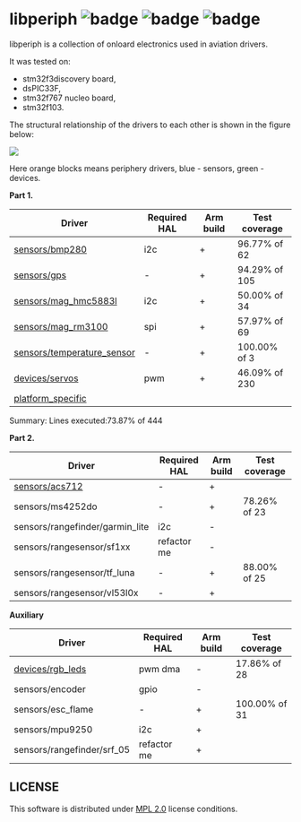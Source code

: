 # libperiph ![badge](https://github.com/PonomarevDA/libperiph/actions/workflows/arm_build.yml/badge.svg) ![badge](https://github.com/PonomarevDA/libperiph/actions/workflows/code_style.yml/badge.svg) ![badge](https://github.com/PonomarevDA/libperiph/actions/workflows/unit_tests.yml/badge.svg)

libperiph is a collection of onloard electronics used in aviation drivers.

It was tested on:
- stm32f3discovery board,
- dsPIC33F,
- stm32f767 nucleo board,
- stm32f103.

The structural relationship of the drivers to each other is shown in the figure below:

![](https://github.com/PonomarevDA/libperiph/blob/docs/assets/structure.png?raw=true)

Here orange blocks means periphery drivers, blue - sensors, green - devices.

**Part 1.**

| Driver                                                    | Required HAL | Arm build | Test coverage |
| --------------------------------------------------------- | ------------ | --------- | ------------- |
| [sensors/bmp280](sensors/barometer)                       | i2c          | +         | 96.77% of 62  |
| [sensors/gps](sensors/gps)                                | -            | +         | 94.29% of 105 |
| [sensors/mag_hmc5883l](sensors/magnetometer)              | i2c          | +         | 50.00% of 34  |
| [sensors/mag_rm3100](sensors/magnetometer)                | spi          | +         | 57.97% of 69  |
| [sensors/temperature_sensor](sensors/temperature_sensor)  | -            | +         | 100.00% of 3  |
| [devices/servos](devices/servos)                          | pwm          | +         | 46.09% of 230 |
| [platform_specific](platform_specific)                    |              |

Summary: Lines executed:73.87% of 444

**Part 2.**

| Driver                                    | Required HAL | Arm build | Test coverage |
| ----------------------------------------- | ------------ | --------- | ------------- |
| [sensors/acs712](sensors/current_sensor)  | -            | +         | 
| sensors/ms4252do                          | -            | +         | 78.26% of 23 |
| sensors/rangefinder/garmin_lite           | i2c          | -         |
| sensors/rangesensor/sf1xx                 | refactor me  | -         |
| sensors/rangesensor/tf_luna               | -            | +         | 88.00% of 25 |
| sensors/rangesensor/vl53l0x               | -            | +         |

**Auxiliary**

| Driver                                    | Required HAL | Arm build | Test coverage |
| ----------------------------------------- | ------------ | --------- | ------------- |
| [devices/rgb_leds](devices/rgb_leds)      | pwm dma      | -         | 17.86% of 28 |
| sensors/encoder                           | gpio         | -         |
| sensors/esc_flame                         | -            | +         | 100.00% of 31|
| sensors/mpu9250                           | i2c          | +         |
| sensors/rangefinder/srf_05                | refactor me  | +         |

## LICENSE

This software is distributed under [MPL 2.0](license) license conditions.
